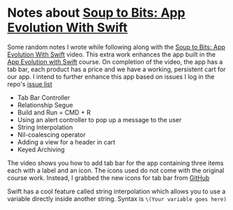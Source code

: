 # Notes about [Soup to Bits: App Evolution With Swift](https://www.codeschool.com/screencasts/soup-to-bits-app-evolution-with-swift)

Some random notes I wrote while following along with the [Soup to Bits: App Evolution With Swift](https://www.codeschool.com/screencasts/soup-to-bits-app-evolution-with-swift) video. This extra work enhances the app built in the [App Evolution with Swift](https://www.codeschool.com/courses/app-evolution-with-swift) course. On completion of the video, the app has a tab bar, each product has a price and we have a working, persistent cart for our app. I intend to further enhance this app based on issues I log in the repo's [issue list](https://github.com/AndrewJByrne/GoodAsOldPhones-Swift/issues)

* Tab Bar Controller
* Relationship Segue
* Build and Run = CMD + R
* Using an alert controller to pop up a message to the user
* String Interpolation
* Nil-coalescing operator
* Adding a view for a header in cart
* Keyed Archiving

The video shows you how to add tab bar for the app containing three items each with a label and an icon. The icons used do not come with the original course work.  Instead, I grabbed the new icons for tab bar from  [GitHub](https://github.com/codeschool/AppEvolutionWithSwiftDemo/tree/master/Image%20Files)


Swift has a cool feature called string interpolation which allows you to use a variable directly inside another string. Syntax is `\(Your variable goes here)`



